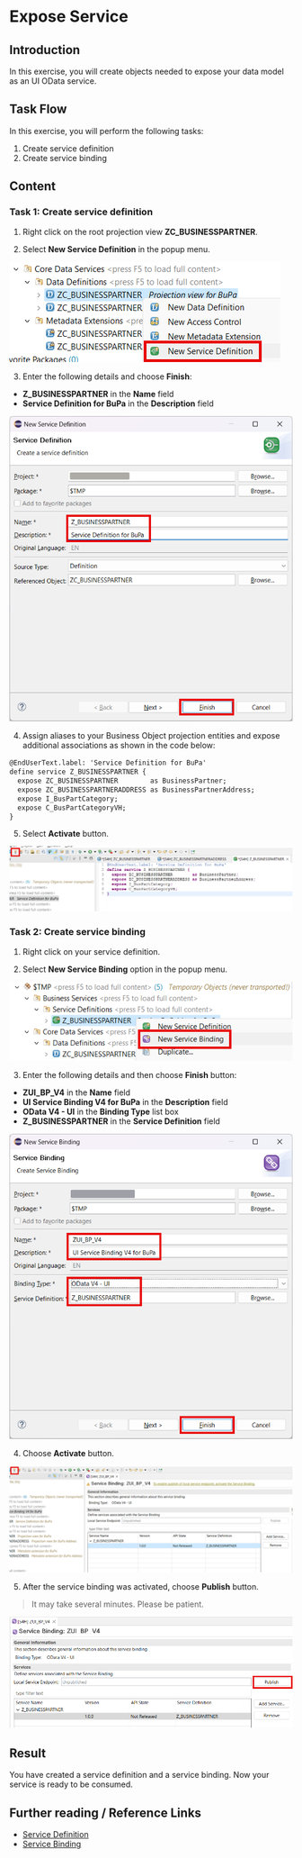 # Expose Service

## Introduction 

In this exercise, you will create objects needed to expose your data model as an UI OData service.

## Task Flow  

In this exercise, you will perform the following tasks:

1. Create service definition
2. Create service binding

## Content

### Task 1: Create service definition

1. Right click on the root projection view **ZC_BUSINESSPARTNER**.

2. Select **New Service Definition** in the popup menu.

  ![Alt text](img/0200-new-service-definition.png) 

3. Enter the following details and choose **Finish**:
  - **Z_BUSINESSPARTNER** in the **Name** field
  - **Service Definition for BuPa** in the **Description** field

  ![Alt text](img/0210-service-definition-details.png)

4. Assign aliases to your Business Object projection entities and expose additional associations as shown in the code below:

~~~abap
@EndUserText.label: 'Service Definition for BuPa'
define service Z_BUSINESSPARTNER {
  expose ZC_BUSINESSPARTNER        as BusinessPartner;
  expose ZC_BUSINESSPARTNERADDRESS as BusinessPartnerAddress;
  expose I_BusPartCategory;
  expose C_BusPartCategoryVH;
}
~~~

5. Select **Activate** button.

  ![Alt text](img/0220-activate-service-definition.png) 

### Task 2: Create service binding

1. Right click on your service definition.

2. Select **New Service Binding** option in the popup menu.

  ![Alt text](img/0230-new-service-binding.png) 

3. Enter the following details and then choose **Finish** button:
  - **ZUI_BP_V4** in the **Name** field
  - **UI Service Binding V4 for BuPa** in the **Description** field
  - **OData V4 - UI** in the **Binding Type** list box
  - **Z_BUSINESSPARTNER** in the **Service Definition** field

  ![Alt text](img/0240-service-binding-details.png) 

4. Choose **Activate** button.

  ![Alt text](img/0250-activate-service-binding.png)

5. After the service binding was activated, choose **Publish** button.  

> It may take several minutes. Please be patient.

  ![Alt text](img/0260-publish-service-binding.png)

## Result

You have created a service definition and a service binding. Now your service is ready to be consumed. 

## Further reading / Reference Links

- [Service Definition](https://help.sap.com/docs/ABAP_PLATFORM_NEW/fc4c71aa50014fd1b43721701471913d/b09e4d53bfca4544a9f8910bcc2cd9d6.html)
- [Service Binding](https://help.sap.com/docs/ABAP_PLATFORM_NEW/fc4c71aa50014fd1b43721701471913d/b58a3c27df4e406f9335d4b346f6be04.html)
